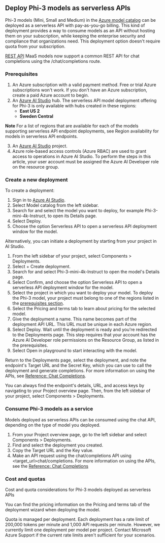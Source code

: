 ## Deploy Phi-3 models as serverless APIs

Phi-3 models (Mini, Small and Medium) in the [Azure model catalog](https://learn.microsoft.com/azure/machine-learning/concept-model-catalog?WT.mc_id=aiml-137032-kinfeylo) can be deployed as a serverless API with pay-as-you-go billing. This kind of deployment provides a way to consume models as an API without hosting them on your subscription, while keeping the enterprise security and compliance that organizations need. This deployment option doesn't require quota from your subscription.

[REST API](https://learn.microsoft.com/en-us/azure/ai-studio/reference/reference-model-inference-chat-completions?WT.mc_id=aiml-137032-kinfeylo) MaaS models now support a common REST API for chat completions using the /chat/completions route.

### Prerequisites
1. An Azure subscription with a valid payment method. Free or trial Azure subscriptions won't work. If you don't have an Azure subscription, create a paid Azure account to begin.
2. An [Azure AI Studio](https://ai.azure.com/?WT.mc_id=aiml-137032-kinfeylo) hub. The serverless API model deployment offering for Phi-3 is only available with hubs created in these regions:
    - **East US 2**
    - **Sweden Central**

**Note** For a list of regions that are available for each of the models supporting serverless API endpoint deployments, see Region availability for models in serverless API endpoints.

3. An [Azure AI Studio](https://ai.azure.com/?WT.mc_id=aiml-137032-kinfeylo) project.
4. Azure role-based access controls (Azure RBAC) are used to grant access to operations in Azure AI Studio. To perform the steps in this article, your user account must be assigned the Azure AI Developer role on the resource group. 

### Create a new deployment
To create a deployment:

1. Sign in to [Azure AI Studio](https://ai.azure.com/?WT.mc_id=aiml-137032-kinfeylo).
2. Select Model catalog from the left sidebar.
3. Search for and select the model you want to deploy, for example Phi-3-mini-4k-Instruct, to open its Details page.
4. Select Deploy.
5. Choose the option Serverless API to open a serverless API deployment window for the model.

Alternatively, you can initiate a deployment by starting from your project in AI Studio.

1. From the left sidebar of your project, select Components > Deployments.
2. Select + Create deployment.
3. Search for and select Phi-3-mini-4k-Instruct to open the model's Details page.
4. Select Confirm, and choose the option Serverless API to open a serverless API deployment window for the model.
5. Select the project in which you want to deploy your model. To deploy the Phi-3 model, your project must belong to one of the regions listed in the [prerequisites section](https://learn.microsoft.com/azure/ai-studio/how-to/deploy-models-phi-3?WT.mc_id=aiml-137032-kinfeylo).
6. Select the Pricing and terms tab to learn about pricing for the selected model.
7.  Give the deployment a name. This name becomes part of the deployment API URL. This URL must be unique in each Azure region.
8. Select Deploy. Wait until the deployment is ready and you're redirected to the Deployments page. This step requires that your account has the Azure AI Developer role permissions on the Resource Group, as listed in the prerequisites.
9. Select Open in playground to start interacting with the model.

Return to the Deployments page, select the deployment, and note the endpoint's Target URL and the Secret Key, which you can use to call the deployment and generate completions. For more information on using the APIs, see [Reference: Chat Completions](https://learn.microsoft.com/azure/ai-studio/reference/reference-model-inference-chat-completions?WT.mc_id=aiml-137032-kinfeylo).

You can always find the endpoint's details, URL, and access keys by navigating to your Project overview page. Then, from the left sidebar of your project, select Components > Deployments.

### Consume Phi-3 models as a service
Models deployed as serverless APIs can be consumed using the chat API, depending on the type of model you deployed.

1. From your Project overview page, go to the left sidebar and select Components > Deployments.
2. Find and select the deployment you created.
3. Copy the Target URL and the Key value.
4. Make an API request using the chat/completions API using <target_url>chat/completions. For more information on using the APIs, see the [Reference: Chat Completions](https://learn.microsoft.com/azure/ai-studio/reference/reference-model-inference-chat-completions?WT.mc_id=aiml-137032-kinfeylo)

### Cost and quotas
Cost and quota considerations for Phi-3 models deployed as serverless APIs

You can find the pricing information on the Pricing and terms tab of the deployment wizard when deploying the model.

Quota is managed per deployment. Each deployment has a rate limit of 200,000 tokens per minute and 1,000 API requests per minute. However, we currently limit one deployment per model per project. Contact Microsoft Azure Support if the current rate limits aren't sufficient for your scenarios.

